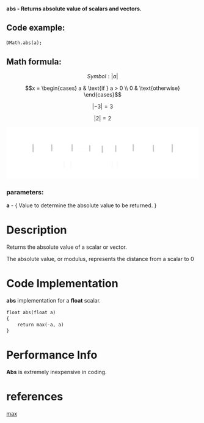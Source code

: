#### **abs** - Returns absolute value of scalars and vectors.

## Code example:
`DMath.abs(a);`

## Math formula: 
$$Symbol: |a|$$

$$x = \begin{cases}  a & \text{if } a > 0 \\  0 & \text{otherwise}  \end{cases}$$


$$|-3| = 3$$

$$|2| = 2$$

![abs.webp](../Source/abs.webp)



### parameters:
**a** - { Value to determine the absolute value to be returned. } 

# Description
Returns the absolute value of a scalar or vector.

The absolute value, or modulus, represents the distance from a scalar to 0

# Code Implementation
**abs** implementation for a **float** scalar.

```
float abs(float a)
{
	return max(-a, a)
}
```
# Performance Info

**Abs** is extremely inexpensive in coding. 

# references
[max](./max.md)

